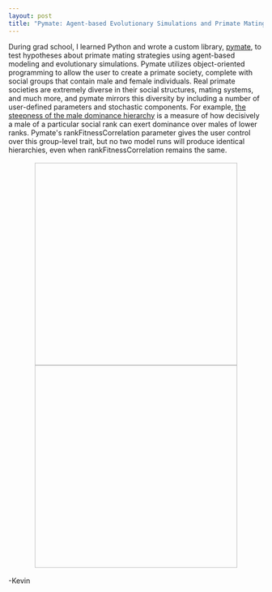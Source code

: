 ```yaml
---
layout: post
title: "Pymate: Agent-based Evolutionary Simulations and Primate Mating Sytems" 
---
```

<div style="text-align: left">
During grad school, I learned Python and wrote a custom library, <a href="https://github.com/kevinrosenfield/pymate/blob/master/pymate.py">pymate</a>, to test hypotheses about primate mating strategies using agent-based modeling and evolutionary simulations. Pymate utilizes object-oriented programming to allow the user to create a primate society, complete with social groups that contain male and female individuals. Real primate societies are extremely diverse in their social structures, mating systems, and much more, and pymate mirrors this diversity by including a number of user-defined parameters and stochastic components. For example, <a href="https://onlinelibrary.wiley.com/doi/pdf/10.1002/ajp.22044?casa_token=h8NieiLkMLgAAAAA:8EZr53r3-3yBYGaDpkX-U1dYXIEFiOZ99sup9a83o9y-Wyjdt3F-mzGEC6MAatj1WxLihXyv1VCG">the steepness of the male dominance hierarchy</a> is a measure of how decisively a male of a particular social rank can exert dominance over males of lower ranks. Pymate's rankFitnessCorrelation parameter gives the user control over this group-level trait, but no two model runs will produce identical hierarchies, even when rankFitnessCorrelation remains the same.</div>

<br>

<div style="text-align: center">
<image width="400" height="400" style="margin:0 auto" controls>
  <source src="/images/rankFitess_0.5a.png" type="png">
</image>
</div>

<div style="text-align: center">
<image width="400" height="400" style="margin:0 auto" controls>
  <source src="/images/rankFitess_0.5b.png" type="png">
</image>
</div>
<br>

<div style="text-align: left">
-Kevin
</div>
